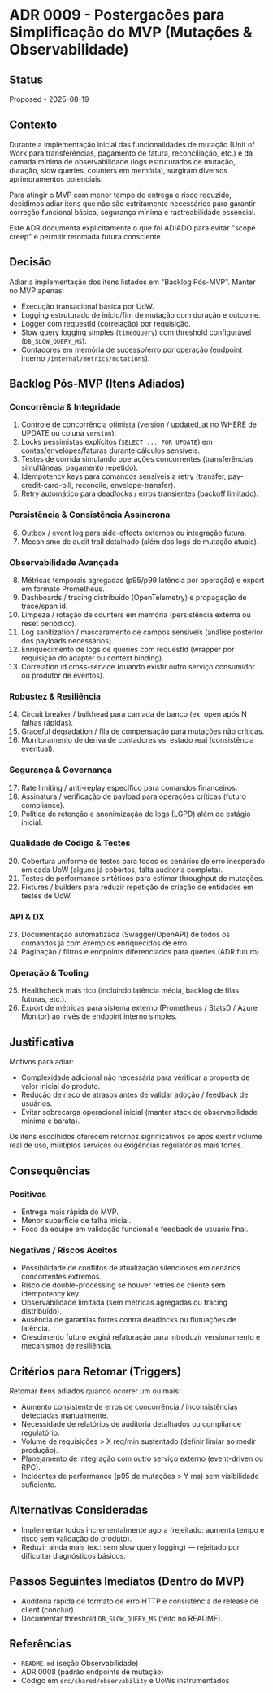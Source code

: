 # ADR 0009 - Postergacões para Simplificação do MVP (Mutações & Observabilidade)

## Status

Proposed - 2025-08-19

## Contexto

Durante a implementação inicial das funcionalidades de mutação (Unit of Work para transferências, pagamento de fatura, reconciliação, etc.) e da camada mínima de observabilidade (logs estruturados de mutação, duração, slow queries, counters em memória), surgiram diversos aprimoramentos potenciais.

Para atingir o MVP com menor tempo de entrega e risco reduzido, decidimos adiar itens que não são estritamente necessários para garantir correção funcional básica, segurança mínima e rastreabilidade essencial.

Este ADR documenta explicitamente o que foi ADIADO para evitar "scope creep" e permitir retomada futura consciente.

## Decisão

Adiar a implementação dos itens listados em "Backlog Pós-MVP". Manter no MVP apenas:

- Execução transacional básica por UoW.
- Logging estruturado de início/fim de mutação com duração e outcome.
- Logger com requestId (correlação) por requisição.
- Slow query logging simples (`timedQuery`) com threshold configurável (`DB_SLOW_QUERY_MS`).
- Contadores em memória de sucesso/erro por operação (endpoint interno `/internal/metrics/mutations`).

## Backlog Pós-MVP (Itens Adiados)

### Concorrência & Integridade

1. Controle de concorrência otimista (version / updated_at no WHERE de UPDATE ou coluna `version`).
2. Locks pessimistas explícitos (`SELECT ... FOR UPDATE`) em contas/envelopes/faturas durante cálculos sensíveis.
3. Testes de corrida simulando operações concorrentes (transferências simultâneas, pagamento repetido).
4. Idempotency keys para comandos sensíveis a retry (transfer, pay-credit-card-bill, reconcile, envelope-transfer).
5. Retry automático para deadlocks / erros transientes (backoff limitado).

### Persistência & Consistência Assíncrona

6. Outbox / event log para side-effects externos ou integração futura.
7. Mecanismo de audit trail detalhado (além dos logs de mutação atuais).

### Observabilidade Avançada

8. Métricas temporais agregadas (p95/p99 latência por operação) e export em formato Prometheus.
9. Dashboards / tracing distribuído (OpenTelemetry) e propagação de trace/span id.
10. Limpeza / rotação de counters em memória (persistência externa ou reset periódico).
11. Log sanitization / mascaramento de campos sensíveis (análise posterior dos payloads necessários).
12. Enriquecimento de logs de queries com requestId (wrapper por requisição do adapter ou context binding).
13. Correlation id cross-service (quando existir outro serviço consumidor ou produtor de eventos).

### Robustez & Resiliência

14. Circuit breaker / bulkhead para camada de banco (ex: open após N falhas rápidas).
15. Graceful degradation / fila de compensação para mutações não críticas.
16. Monitoramento de deriva de contadores vs. estado real (consistência eventual).

### Segurança & Governança

17. Rate limiting / anti-replay específico para comandos financeiros.
18. Assinatura / verificação de payload para operações críticas (futuro compliance).
19. Política de retenção e anonimização de logs (LGPD) além do estágio inicial.

### Qualidade de Código & Testes

20. Cobertura uniforme de testes para todos os cenários de erro inesperado em cada UoW (alguns já cobertos, falta auditoria completa).
21. Testes de performance sintéticos para estimar throughput de mutações.
22. Fixtures / builders para reduzir repetição de criação de entidades em testes de UoW.

### API & DX

23. Documentação automatizada (Swagger/OpenAPI) de todos os comandos já com exemplos enriquecidos de erro.
24. Paginação / filtros e endpoints diferenciados para queries (ADR futuro).

### Operação & Tooling

25. Healthcheck mais rico (incluindo latência média, backlog de filas futuras, etc.).
26. Export de métricas para sistema externo (Prometheus / StatsD / Azure Monitor) ao invés de endpoint interno simples.

## Justificativa

Motivos para adiar:

- Complexidade adicional não necessária para verificar a proposta de valor inicial do produto.
- Redução de risco de atrasos antes de validar adoção / feedback de usuários.
- Evitar sobrecarga operacional inicial (manter stack de observabilidade mínima e barata).

Os itens escolhidos oferecem retornos significativos só após existir volume real de uso, múltiplos serviços ou exigências regulatórias mais fortes.

## Consequências

### Positivas

- Entrega mais rápida do MVP.
- Menor superfície de falha inicial.
- Foco da equipe em validação funcional e feedback de usuário final.

### Negativas / Riscos Aceitos

- Possibilidade de conflitos de atualização silenciosos em cenários concorrentes extremos.
- Risco de double-processing se houver retries de cliente sem idempotency key.
- Observabilidade limitada (sem métricas agregadas ou tracing distribuído).
- Ausência de garantias fortes contra deadlocks ou flutuações de latência.
- Crescimento futuro exigirá refatoração para introduzir versionamento e mecanismos de resiliência.

## Critérios para Retomar (Triggers)

Retomar itens adiados quando ocorrer um ou mais:

- Aumento consistente de erros de concorrência / inconsistências detectadas manualmente.
- Necessidade de relatórios de auditoria detalhados ou compliance regulatório.
- Volume de requisições > X req/min sustentado (definir limiar ao medir produção).
- Planejamento de integração com outro serviço externo (event-driven ou RPC).
- Incidentes de performance (p95 de mutações > Y ms) sem visibilidade suficiente.

## Alternativas Consideradas

- Implementar todos incrementalmente agora (rejeitado: aumenta tempo e risco sem validação do produto).
- Reduzir ainda mais (ex.: sem slow query logging) — rejeitado por dificultar diagnósticos básicos.

## Passos Seguintes Imediatos (Dentro do MVP)

- Auditoria rápida de formato de erro HTTP e consistência de release de client (concluir).
- Documentar threshold `DB_SLOW_QUERY_MS` (feito no README).

## Referências

- `README.md` (seção Observabilidade)
- ADR 0008 (padrão endpoints de mutação)
- Código em `src/shared/observability` e UoWs instrumentados
